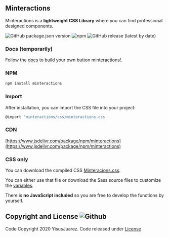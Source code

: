 ## Minteractions
Minteractions is a **lightweight CSS Library** where you can find professional designed components.

![GitHub package.json version](https://img.shields.io/github/package-json/v/YisusJuarez/Minteractions)
![npm](https://img.shields.io/npm/v/minteractions)
![GitHub release (latest by date)](https://img.shields.io/github/v/release/YisusJuarez/minteractions)
### Docs (**temporarily**)
Follow the [docs](https://yisusjuarez.github.io/Minteractions/) to build your own button minteractions!.
### NPM
```sh
npm install minteractions
```
### Import
After installation, you can import the CSS file into your project:

```sh
@import 'minteractions/css/minteractions.css'
```
### CDN
[https://www.jsdelivr.com/package/npm/minteractions](https://www.jsdelivr.com/package/npm/minteractions)

### CSS only
You can download the compiled CSS [Minteracions.css](https://github.com/YisusJuarez/Minteractions/blob/master/css/minteractions.css). 

You can either use that file or download the Sass source files to customize the [variables](https://github.com/YisusJuarez/Minteractions/blob/master/sass/basics/_vars.scss).

There is **no JavaScript included** so you are free to develop the functions by yourself.

## Copyright and License ![Github](https://img.shields.io/github/license/YisusJuarez/Minteractions?logo=Github)

Code Copyright 2020 YisusJuarez. Code released under [License](https://github.com/YisusJuarez/Minteractions/blob/master/LICENSE.md)
